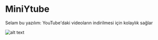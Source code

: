 # MiniYtube
Selam bu yazılım:
YouTube'daki videoların indirilmesi için kolaylık sağlar

![alt text](https://github.com/ugurkan-coder11/MiniYtube/blob/main/Ads%C4%B1z.png)
